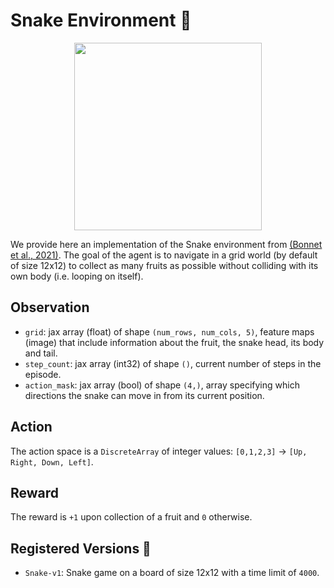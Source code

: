# Snake Environment 🐍

<p align="center">
        <img src="../env_anim/snake.gif" width="300"/>
</p>

We provide here an implementation of the Snake environment from [(Bonnet et al., 2021)](https://arxiv.org/abs/2111.00206).
The goal of the agent is to navigate in a grid world (by default of size 12x12) to collect as many
fruits as possible without colliding with its own body (i.e. looping on itself).


## Observation
- `grid`: jax array (float) of shape `(num_rows, num_cols, 5)`, feature maps (image) that include
    information about the fruit, the snake head, its body and tail.
- `step_count`: jax array (int32) of shape `()`, current number of steps in the episode.
- `action_mask`: jax array (bool) of shape `(4,)`, array specifying which directions the snake can
    move in from its current position.


## Action
The action space is a `DiscreteArray` of integer values: `[0,1,2,3]` -> `[Up, Right, Down, Left]`.


## Reward
The reward is `+1` upon collection of a fruit and `0` otherwise.


## Registered Versions 📖
- `Snake-v1`: Snake game on a board of size 12x12 with a time limit of `4000`.
